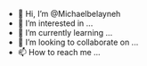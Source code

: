 - 👋 Hi, I’m @Michaelbelayneh
- 👀 I’m interested in ...
- 🌱 I’m currently learning ...
- 💞️ I’m looking to collaborate on ...
- 📫 How to reach me ...

<!---
Michaelbelayneh/Michaelbelayneh is a ✨ special ✨ repository because its `README.md` (this file) appears on your GitHub profile.
You can click the Preview link to take a look at your changes.
--->
